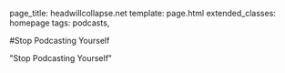 page_title: headwillcollapse.net
template: page.html
extended_classes: homepage
tags: podcasts,

#Stop Podcasting Yourself

"Stop Podcasting Yourself"